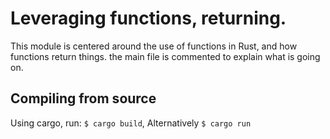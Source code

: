 # Leveraging functions, returning.
This module is centered around the use of functions in Rust, and how functions return things.
the main file is commented to explain what is going on.

## Compiling from source
Using cargo, run:
`$ cargo build`, Alternatively `$ cargo run`
